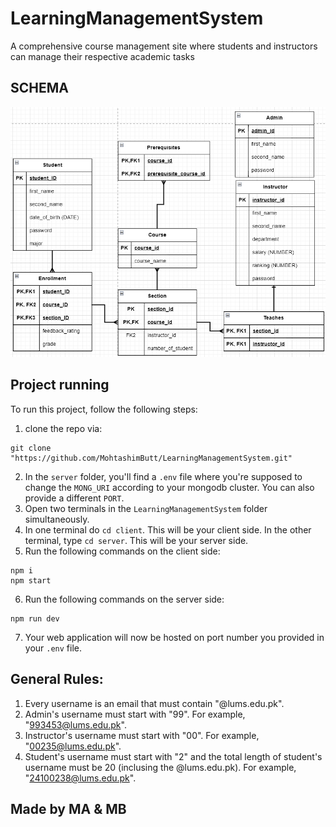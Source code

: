# LearningManagementSystem
A comprehensive course management site where students and instructors can manage their respective academic tasks

## SCHEMA
![shema_image](https://github.com/MohtashimButt/LMS/blob/master/stuff/pyara_schema.png)

## Project running
To run this project, follow the following steps:
1. clone the repo via:
```
git clone "https://github.com/MohtashimButt/LearningManagementSystem.git"
```
2. In the `server` folder, you'll find a `.env` file where you're supposed to change the `MONG_URI` according to your mongodb cluster. You can also provide a different `PORT`.
3. Open two terminals in the `LearningManagementSystem` folder simultaneously.
4. In one terminal do `cd client`. This will be your client side. In the other terminal, type `cd server`. This will be your server side.
5. Run the following commands on the client side:
```
npm i
npm start
```
6. Run the following commands on the server side:
```
npm run dev
```
7. Your web application will now be hosted on port number you provided in your `.env` file.

## General Rules:
1. Every username is an email that must contain "@lums.edu.pk".
2. Admin's username must start with "99". For example, "993453@lums.edu.pk".
3. Instructor's username must start with "00". For example, "00235@lums.edu.pk".
4. Student's username must start with "2" and the total length of student's username must be 20 (inclusing the @lums.edu.pk). For example, "24100238@lums.edu.pk".
## Made by MA & MB
